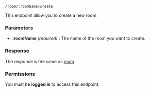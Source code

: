 	/room/:roomName/create

This endpoint allow you to create a new room.

### Parameters ###
* **:roomName** *(required)* : The name of the room you want to create.

### Response ###
The response is the same as [room](room)

### Permissions ###
You must be **logged in** to access this endpoint.